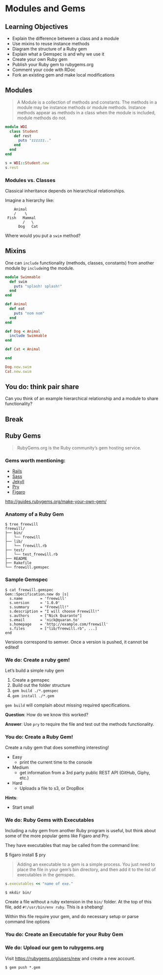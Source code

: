 # Modules and Gems

## Learning Objectives

- Explain the difference between a class and a module
- Use mixins to reuse instance methods
- Diagram the structure of a Ruby gem
- Explain what a Gemspec is and why we use it
- Create your own Ruby gem
- Publish your Ruby gem to rubygems.org
- Comment your code with RDoc
- Fork an existing gem and make local modifications

## Modules

>A Module is a collection of methods and constants. The methods in a module may be instance methods or module methods. Instance methods appear as methods in a class when the module is included, module methods do not. 

```rb
module WDI
  class Student
    def rest
      puts "zzzzzz.."
    end
  end
end

s = WDI::Student.new
s.rest
```

### Modules vs. Classes

Classical inheritance depends on hierarchical relationships.

Imagine a hierarchy like:

```
    Animal
    /    \ 
 Fish   Mammal
        /   \
      Dog   Cat
```

Where would you put a `swim` method?

## Mixins

One can `include` functionality (methods, classes, constants) from
another module by `include`ing the module.

```rb
module Swimmable
  def swim
    puts "splash! splash!" 
  end
end

def Animal
  def eat
    puts "nom nom"
  end
end

def Dog < Animal
  include Swimmable
end

def Cat < Animal

end

Dog.new.swim
Cat.new.swim
```

## You do: think pair share

Can you think of an example hierarchical relationship
and a module to share functionality?

## Break

## Ruby Gems

>RubyGems.org is the Ruby community’s gem hosting service. 

### Gems worth mentioning:

- [Rails](https://github.com/rails/rails)
- [Sass](https://github.com/sass/sass)
- [Jekyll](https://github.com/jekyll/jekyll)
- [Pry](https://github.com/pry/pry)
- [Figaro](https://github.com/laserlemon/figaro)

http://guides.rubygems.org/make-your-own-gem/

### Anatomy of a Ruby Gem

```
$ tree freewill
freewill/
├── bin/
│   └── freewill
├── lib/
│   └── freewill.rb
├── test/
│   └── test_freewill.rb
├── README
├── Rakefile
└── freewill.gemspec
```

### Sample Gemspec

```
$ cat freewill.gemspec
Gem::Specification.new do |s|
  s.name        = 'freewill'
  s.version     = '1.0.0'
  s.summary     = "Freewill!"
  s.description = "I will choose Freewill!"
  s.authors     = ["Nick Quaranto"]
  s.email       = 'nick@quaran.to'
  s.homepage    = 'http://example.com/freewill'
  s.files       = ["lib/freewill.rb", ...]
end
```

Versions correspond to semver. Once a version is pushed, it cannot
be edited! 

### We do: Create a ruby gem!

Let’s build a simple ruby gem 

1. Create a gemspec
2. Build out the folder structure
3. `gem build ./*.gemspec`
4. `gem install ./*.gem`

`gem build` will complain about missing required specifications.

**Question**: How do we know this worked?

**Answer**: Use `pry` to require the file and test out the methods
functionality.

### You do: Create a Ruby Gem!

Create a ruby gem that does something interesting!

- Easy
  - print the current time to the console
- Medium
  - get information from a 3rd party public REST API (GitHub, Giphy, etc.)
- Hard
  - Uploads a file to s3, or DropBox

**Hints**:

- Start small

### We do: Ruby Gems with Executables

Including a ruby gem from another Ruby program is useful,
but think about some of the more popular gems like Figaro and Pry.

They have executables that may be called from the command line:

   $ figaro install
   $ pry

>Adding an executable to a gem is a simple process. You just need to place the file in your gem’s bin directory, and then add it to the list of executables in the gemspec.

```rb
s.executables << "name of exe."
```
    $ mkdir bin/

Create a file without a ruby extension in the `bin/` folder. At the top of this file,
add `#!/usr/bin/env ruby`. This is a shebang!

Within this file require your gem, and do necessary setup or parse command line options

### You do: Create an Executable for your Ruby Gem

### We do: Upload our gem to rubygems.org

Visit https://rubygems.org/users/new and create a new account.

    $ gem push *.gem

